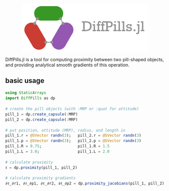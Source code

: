 <p align="center">
  <img width="400" src="https://github.com/kevin-tracy/DiffPills.jl/blob/master/extras/images/diff_pills_logo.png">
</p>

DiffPills.jl is a tool for computing proximity between two pill-shaped objects, and providing analytical smooth gradients of this operation.

## basic usage

```julia
using StaticArrays
import DiffPills as dp

# create the pill objects (with :MRP or :quat for attitude)
pill_1 = dp.create_capsule(:MRP)
pill_2 = dp.create_capsule(:MRP)

# put position, attitude (MRP), radius, and length in
pill_1.r = @SVector randn(3);   pill_2.r = @SVector randn(3)
pill_1.p = @SVector randn(3);   pill_2.p = @SVector randn(3)
pill_1.R = 0.75;                pill_1.R = 1.5
pill_1.L = 3.0;                 pill_1.L = 2.0

# calculate proximity
ℓ = dp.proximity(pill_1, pill_2)

# calculate proximity gradients
∂ℓ_∂r1, ∂ℓ_∂p1, ∂ℓ_∂r2, ∂ℓ_∂p2 = dp.proximity_jacobians(pill_1, pill_2)
```
